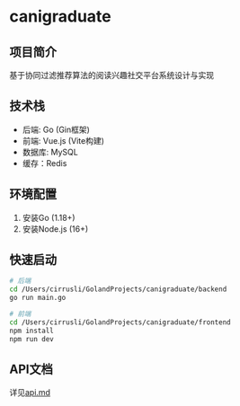 # canigraduate

## 项目简介

基于协同过滤推荐算法的阅读兴趣社交平台系统设计与实现

## 技术栈

- 后端: Go (Gin框架)
- 前端: Vue.js (Vite构建)
- 数据库: MySQL
- 缓存：Redis

## 环境配置

1. 安装Go (1.18+)
2. 安装Node.js (16+)

## 快速启动

```bash
# 后端
cd /Users/cirrusli/GolandProjects/canigraduate/backend
go run main.go

# 前端
cd /Users/cirrusli/GolandProjects/canigraduate/frontend
npm install
npm run dev
```

## API文档

详见[api.md](./api.md)